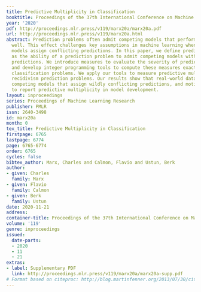 ```yaml
---
title: Predictive Multiplicity in Classification
booktitle: Proceedings of the 37th International Conference on Machine Learning
year: '2020'
pdf: http://proceedings.mlr.press/v119/marx20a/marx20a.pdf
url: http://proceedings.mlr.press/v119/marx20a.html
abstract: Prediction problems often admit competing models that perform almost equally
  well. This effect challenges key assumptions in machine learning when competing
  models assign conflicting predictions. In this paper, we define predictive multiplicity
  as the ability of a prediction problem to admit competing models with conflicting
  predictions. We introduce measures to evaluate the severity of predictive multiplicity,
  and develop integer programming tools to compute these measures exactly for linear
  classification problems. We apply our tools to measure predictive multiplicity in
  recidivism prediction problems. Our results show that real-world datasets may admit
  competing models that assign wildly conflicting predictions, and motivate the need
  to report predictive multiplicity in model development.
layout: inproceedings
series: Proceedings of Machine Learning Research
publisher: PMLR
issn: 2640-3498
id: marx20a
month: 0
tex_title: Predictive Multiplicity in Classification
firstpage: 6765
lastpage: 6774
page: 6765-6774
order: 6765
cycles: false
bibtex_author: Marx, Charles and Calmon, Flavio and Ustun, Berk
author:
- given: Charles
  family: Marx
- given: Flavio
  family: Calmon
- given: Berk
  family: Ustun
date: 2020-11-21
address: 
container-title: Proceedings of the 37th International Conference on Machine Learning
volume: '119'
genre: inproceedings
issued:
  date-parts:
  - 2020
  - 11
  - 21
extras:
- label: Supplementary PDF
  link: http://proceedings.mlr.press/v119/marx20a/marx20a-supp.pdf
# Format based on citeproc: http://blog.martinfenner.org/2013/07/30/citeproc-yaml-for-bibliographies/
---
```

